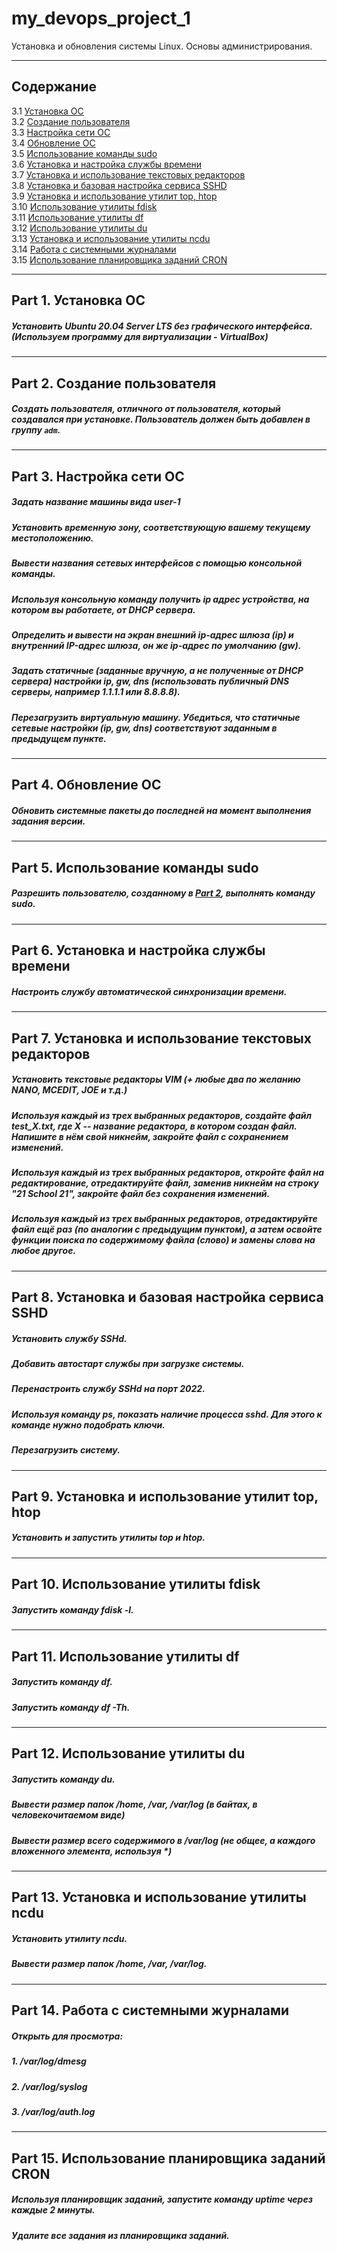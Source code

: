 # my_devops_project_1

Установка и обновления системы Linux. Основы администрирования.

***
## Содержание
3.1 [Установка ОС](#part-1-установка-ос)  
3.2 [Создание пользователя](#part-2-создание-пользователя)  
3.3 [Настройка сети ОС](#part-3-настройка-сети-ос)   
3.4 [Обновление ОС](#part-4-обновление-ос)  
3.5 [Использование команды  sudo](#part-5-использование-команды-sudo)  
3.6 [Установка и настройка службы времени](#part-6-установка-и-настройка-службы-времени)  
3.7 [Установка и использование текстовых редакторов](#part-7-установка-и-использование-текстовых-редакторов)  
3.8 [Установка и базовая настройка сервиса SSHD](#part-8-установка-и-базовая-настройка-сервиса-sshd)   
3.9 [Установка и использование утилит top, htop](#part-9-установка-и-использование-утилит-top-htop)   
3.10 [Использование утилиты fdisk](#part-10-использование-утилиты-fdisk)   
3.11 [Использование утилиты df](#part-11-использование-утилиты-df)    
3.12 [Использование утилиты du](#part-12-использование-утилиты-du)    
3.13 [Установка и использование утилиты ncdu](#part-13-установка-и-использование-утилиты-ncdu)    
3.14 [Работа с системными журналами](#part-14-работа-с-системными-журналами)     
3.15 [Использование планировщика заданий CRON](#part-15-использование-планировщика-заданий-cron)    

***
## Part 1. Установка ОС

##### Установить **Ubuntu 20.04 Server LTS** без графического интерфейса. (Используем программу для виртуализации - VirtualBox)

***
## Part 2. Создание пользователя

##### Создать пользователя, отличного от пользователя, который создавался при установке. Пользователь должен быть добавлен в группу `adm`.

***
## Part 3. Настройка сети ОС

##### Задать название машины вида user-1  
##### Установить временную зону, соответствующую вашему текущему местоположению.  
##### Вывести названия сетевых интерфейсов с помощью консольной команды.
##### Используя консольную команду получить ip адрес устройства, на котором вы работаете, от DHCP сервера.  
##### Определить и вывести на экран внешний ip-адрес шлюза (ip) и внутренний IP-адрес шлюза, он же ip-адрес по умолчанию (gw). 
##### Задать статичные (заданные вручную, а не полученные от DHCP сервера) настройки ip, gw, dns (использовать публичный DNS серверы, например 1.1.1.1 или 8.8.8.8).  
##### Перезагрузить виртуальную машину. Убедиться, что статичные сетевые настройки (ip, gw, dns) соответствуют заданным в предыдущем пункте.  

***
## Part 4. Обновление ОС

##### Обновить системные пакеты до последней на момент выполнения задания версии.  

***
## Part 5. Использование команды **sudo**

##### Разрешить пользователю, созданному в [Part 2](#part-2-создание-пользователя), выполнять команду sudo.

***
## Part 6. Установка и настройка службы времени

##### Настроить службу автоматической синхронизации времени.  

***
## Part 7. Установка и использование текстовых редакторов 

##### Установить текстовые редакторы **VIM** (+ любые два по желанию **NANO**, **MCEDIT**, **JOE** и т.д.)  
##### Используя каждый из трех выбранных редакторов, создайте файл *test_X.txt*, где X -- название редактора, в котором создан файл. Напишите в нём свой никнейм, закройте файл с сохранением изменений.  
##### Используя каждый из трех выбранных редакторов, откройте файл на редактирование, отредактируйте файл, заменив никнейм на строку "21 School 21", закройте файл без сохранения изменений.
##### Используя каждый из трех выбранных редакторов, отредактируйте файл ещё раз (по аналогии с предыдущим пунктом), а затем освойте функции поиска по содержимому файла (слово) и замены слова на любое другое.

***
## Part 8. Установка и базовая настройка сервиса **SSHD**

##### Установить службу SSHd.  
##### Добавить автостарт службы при загрузке системы.  
##### Перенастроить службу SSHd на порт 2022.  
##### Используя команду ps, показать наличие процесса sshd. Для этого к команде нужно подобрать ключи.
##### Перезагрузить систему.

***
## Part 9. Установка и использование утилит **top**, **htop**

##### Установить и запустить утилиты top и htop.  

***
## Part 10. Использование утилиты **fdisk**

##### Запустить команду fdisk -l.

***
## Part 11. Использование утилиты **df** 

##### Запустить команду df.  

##### Запустить команду df -Th.

***
## Part 12. Использование утилиты **du**

##### Запустить команду du.
##### Вывести размер папок /home, /var, /var/log (в байтах, в человекочитаемом виде)
##### Вывести размер всего содержимого в /var/log (не общее, а каждого вложенного элемента, используя *)

***
## Part 13. Установка и использование утилиты **ncdu**

##### Установить утилиту ncdu.
##### Вывести размер папок /home, /var, /var/log.

***
## Part 14. Работа с системными журналами

##### Открыть для просмотра:
##### 1. /var/log/dmesg
##### 2. /var/log/syslog
##### 3. /var/log/auth.log  

***
## Part 15. Использование планировщика заданий **CRON**

##### Используя планировщик заданий, запустите команду uptime через каждые 2 минуты.

##### Удалите все задания из планировщика заданий.


